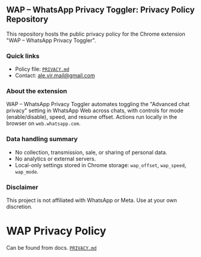 ## WAP – WhatsApp Privacy Toggler: Privacy Policy Repository

This repository hosts the public privacy policy for the Chrome extension "WAP – WhatsApp Privacy Toggler".

### Quick links
- Policy file: [`PRIVACY.md`](./PRIVACY.md)
- Contact: [ale.vir.mail@gmail.com](mailto:ale.vir.mail@gmail.com)

### About the extension
WAP – WhatsApp Privacy Toggler automates toggling the "Advanced chat privacy" setting in WhatsApp Web across chats, with controls for mode (enable/disable), speed, and resume offset. Actions run locally in the browser on `web.whatsapp.com`.

### Data handling summary
- No collection, transmission, sale, or sharing of personal data.
- No analytics or external servers.
- Local-only settings stored in Chrome storage: `wap_offset`, `wap_speed`, `wap_mode`.

### Disclaimer
This project is not affiliated with WhatsApp or Meta. Use at your own discretion.

# WAP Privacy Policy
Can be found from docs.
[`PRIVACY.md`](docs/PRIVACY.md)
